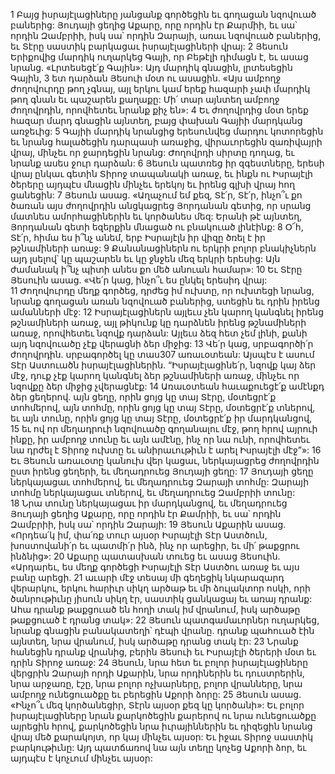 1 Բայց իսրայէլացիները յանցանք գործեցին եւ գողացան նզովուած բաներից: Յուդայի ցեղից Աքարը, որը որդին էր Քարմիի, եւ սա՝ որդին Զամբրիի, իսկ սա՝ որդին Զարայի, առաւ նզովուած բաներից, եւ Տէրը սաստիկ բարկացաւ իսրայէլացիների վրայ:
2 Յեսուն Երիքովից մարդիկ ուղարկեց Գայի, որ Բեթէլի դիմացն է, եւ ասաց նրանց. «Լրտեսեցէ՛ք Գային»: Այդ մարդիկ գնացին, լրտեսեցին Գային, 3 ետ դարձան Յեսուի մօտ ու ասացին. «Այս ամբողջ ժողովուրդը թող չգնայ, այլ երկու կամ երեք հազարի չափ մարդիկ թող գնան եւ պաշարեն քաղաքը: Մի՛ տար այնտեղ ամբողջ ժողովրդին, որովհետեւ նրանք քիչ են»: 4 Եւ ժողովրդից մօտ երեք հազար մարդ գնացին այնտեղ, բայց փախան Գայիի մարդկանց առջեւից: 5 Գայիի մարդիկ նրանցից երեսունվեց մարդու կոտորեցին եւ նրանց հալածեցին դարպասի առաջից, վիրաւորեցին զառիվայրի վրայ, մինչեւ որ ջարդեցին նրանց: Ժողովրդի սիրտը դողաց, եւ նրանք ասես ջուր դարձան:
6 Յեսուն պատռեց իր զգեստները, երեսի վրայ ընկաւ գետին Տիրոջ տապանակի առաջ, եւ ինքն ու Իսրայէլի ծերերը այդպէս մնացին մինչեւ երեկոյ եւ իրենց գլխի վրայ հող ցանեցին: 7 Յեսուն ասաց. «Աղաչում եմ քեզ, Տէ՛ր, Տէ՛ր, ինչո՞ւ քո ծառան այս ժողովրդին անցկացրեց Յորդանան գետից, որ սրանց մատնես ամորհացիներին եւ կործանես մեզ: Երանի թէ այնտեղ, Յորդանան գետի եզերքին մնացած ու բնակուած լինէինք: 8 Օ՜հ, Տէ՛ր, հիմա ես ի՞նչ անեմ, երբ Իսրայէլն իր վիզը ծռել է իր թշնամիների առաջ: 9 Քանանացիներն ու երկրի բոլոր բնակիչներն այդ լսելով՝ կը պաշարեն եւ կը ջնջեն մեզ երկրի երեսից: Այն ժամանակ ի՞նչ պիտի անես քո մեծ անուան համար»:
10 Եւ Տէրը Յեսուին ասաց. «Վե՛ր կաց, ինչո՞ւ ես ընկել երեսիդ վրայ: 11 Ժողովուրդը մեղք գործեց, դրժեց իմ ուխտը, որ ուխտեցի նրանց, նրանք գողացան առան նզովուած բաներից, ստեցին եւ դրին իրենց ամանների մէջ: 12 Իսրայէլացիներն այլեւս չեն կարող կանգնել իրենց թշնամիների առաջ, այլ թիկունք կը դարձնեն իրենց թշնամիների առաջ, որովհետեւ նզովք դարձան: Այլեւս ձեզ հետ չեմ լինի, քանի այդ նզովուածը չէք վերացնի ձեր միջից: 13 Վե՛ր կաց, սրբագործի՛ր ժողովրդին. սրբագործել կը տաս307 առաւօտեան: Այսպէս է ասում Տէր Աստուածն իսրայէլացիներին. “Իսրայէլացինե՛ր, նզովք կայ ձեր մէջ, դուք չէք կարող կանգնել ձեր թշնամիների առաջ, մինչեւ որ նզովքը ձեր միջից չվերացնէք: 14 Առաւօտեան հաւաքուեցէ՛ք ամէնքդ ձեր ցեղերով. այն ցեղը, որին ցոյց կը տայ Տէրը, մօտեցրէ՛ք տոհմերով, այն տոհմը, որին ցոյց կը տայ Տէրը, մօտեցրէ՛ք տներով, եւ այն տունը, որին ցոյց կը տայ Տէրը, մօտեցրէ՛ք իր մարդկանցով, 15 եւ ով որ մեղադրուի նզովուածը գողանալու մէջ, թող հրով այրուի ինքը, իր ամբողջ տունը եւ այն ամէնը, ինչ որ նա ունի, որովհետեւ նա դրժել է Տիրոջ ուխտը եւ անիրաւութիւն է արել Իսրայէլի մէջ”»:
16 Եւ Յեսուն առաւօտը կանուխ վեր կացաւ, ներկայացրեց ժողովրդին ըստ իրենց ցեղերի, եւ մեղադրուեց Յուդայի ցեղը: 17 Յուդայի ցեղը ներկայացաւ տոհմերով, եւ մեղադրուեց Զարայի տոհմը: Զարայի տոհմը ներկայացաւ տներով, եւ մեղադրուեց Զամբրիի տունը: 18 Նրա տունը ներկայացաւ իր մարդկանցով, եւ մեղադրուեց Յուդայի ցեղից Աքարը, որը որդին էր Քամրիի, եւ սա՝ որդին Զամբրիի, իսկ սա՝ որդին Զարայի: 19 Յեսուն Աքարին ասաց. «Որդեա՛կ իմ, փա՛ռք տուր այսօր Իսրայէլի Տէր Աստծուն, խոստովանի՛ր եւ պատմի՛ր ինձ, ինչ որ արեցիր, եւ մի՛ թաքցրու ինձնից»: 20 Աքարը պատասխան տուեց եւ ասաց Յեսուին. «Արդարեւ, ես մեղք գործեցի Իսրայէլի Տէր Աստծու առաջ եւ այս բանը արեցի. 21 աւարի մէջ տեսայ մի գեղեցիկ նկարազարդ վերարկու, երկու հարիւր սիկղ արծաթ եւ մի ձուլակտոր ոսկի, որի ծանրութիւնը յիսուն սիկղ էր, սաստիկ ցանկացայ եւ առայ դրանք: Ահա դրանք թաքցուած են հողի տակ իմ վրանում, իսկ արծաթը թաքցուած է դրանց տակ»: 22 Յեսուն պատգամաւորներ ուղարկեց, նրանք գնացին բանակատեղի՝ դէպի վրանը. դրանք պահուած էին այնտեղ, նրա վրանում, իսկ արծաթը դրանց տակ էր: 23 Նրանք հանեցին դրանք վրանից, բերին Յեսուի եւ Իսրայէլի ծերերի մօտ եւ դրին Տիրոջ առաջ:
24 Յեսուն, նրա հետ եւ բոլոր իսրայէլացիները վերցրին Զարայի որդի Աքարին, նրա որդիներին եւ դուստրերին, նրա արջառը, էշը, նրա բոլոր ոչխարները, բոլոր վրանները, նրա ամբողջ ունեցուածքը եւ բերեցին Աքորի ձորը: 25 Յեսուն ասաց. «Ինչո՞ւ մեզ կործանեցիր, Տէրն այսօր քեզ կը կործանի»: Եւ բոլոր իսրայէլացիները նրան քարկոծեցին քարերով ու նրա ունեցուածքը այրեցին հրով, քարկոծեցին նրա իւրայիններին եւ դիզեցին նրանց վրայ մեծ քարակոյտ, որ կայ մինչեւ այսօր: Եւ իջաւ Տիրոջ սաստիկ բարկութիւնը: Այդ պատճառով նա այն տեղը կոչեց Աքորի ձոր, եւ այդպէս է կոչւում մինչեւ այսօր:
